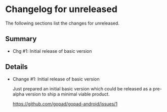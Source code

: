# Changelog for unreleased

The following sections list the changes for unreleased.

## Summary

 * Chg #1: Initial release of basic version

## Details

 * Change #1: Initial release of basic version

   Just prepared an initial basic version which could be released as a pre-alpha
   version to ship a minimal viable product.

   https://github.com/gopad/gopad-android/issues/1



